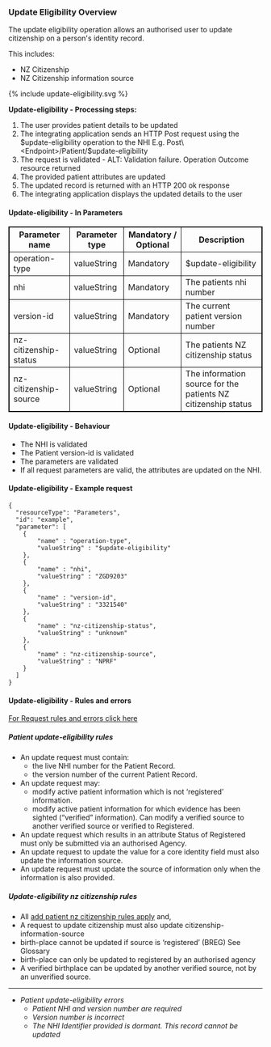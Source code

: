 ### Update Eligibility Overview

The update eligibility operation allows an authorised user to update citizenship on a person's identity record.

This includes:
* NZ Citizenship
* NZ Citizenship information source


<div>
{% include update-eligibility.svg %}
</div>

**Update-eligibility - Processing steps:**

1. The user provides patient details to be updated
2. The integrating application sends an HTTP Post request using the $update-eligibility operation to the NHI E.g. Post\<Endpoint>/Patient/$update-eligibility
3. The request is validated - ALT: Validation failure. Operation Outcome resource returned
4. The provided patient attributes are updated
5. The updated record is returned with an HTTP 200 ok response
6. The integrating application displays the updated details to the user


<h4>Update-eligibility - In Parameters</h4>
<table>
<style>
table, th, td {
  border: 1px solid black;
  border-collapse: collapse;
}
</style>
<tr><th> Parameter name </th>
<th> Parameter type </th>
<th> Mandatory / Optional </th>
<th> Description </th></tr>

<tr><td> operation-type </td>
<td> valueString </td>
<td> Mandatory </td>
<td> $update-eligibility </td></tr>

<tr><td> nhi </td>
<td> valueString </td>
<td> Mandatory </td>
<td> The patients nhi number </td></tr>

<tr><td> version-id </td>
<td> valueString </td>
<td> Mandatory </td>
<td> The current patient version number </td></tr>

<tr><td> nz-citizenship-status </td>
<td> valueString </td>
<td> Optional </td>
<td> The patients NZ citizenship status </td></tr>

<tr><td> nz-citizenship-source </td>
<td> valueString </td>
<td> Optional </td>
<td> The information source for the patients NZ citizenship status </td></tr>
</table>

#### Update-eligibility - Behaviour
  * The NHI is validated
  * The Patient version-id is validated
  * The parameters are validated
  * If all request parameters are valid, the attributes are updated on the NHI.


#### Update-eligibility - Example request

```  
{
  "resourceType": "Parameters",
  "id": "example",
  "parameter": [
    {
        "name" : "operation-type",
        "valueString" : "$update-eligibility"
    },
    {
        "name" : "nhi",
        "valueString" : "ZGD9203"
    },
    {
        "name" : "version-id",
        "valueString" : "3321540"
    },
    {
        "name" : "nz-citizenship-status",
        "valueString" : "unknown" 
    },
    {
        "name" : "nz-citizenship-source",
        "valueString" : "NPRF" 
    }
  ]
}
```

#### Update-eligibility - Rules and errors

[For Request rules and errors click here](/general.html#request-rules-and-errors)

##### Patient update-eligibility rules
* An update request must contain:
  * the live NHI number for the Patient Record.
  * the version number of the current Patient Record.
* An update request may:
  * modify active patient information which is not ‘registered’ information.
  * modify active patient information for which evidence has been sighted (“verified” information). Can modify a verified source to another verified source or verified to Registered.
* An update request which results in an attribute Status of Registered must only be submitted via an authorised Agency.
* An update request to update the value for a core identity field must also update the information source.
* An update request must update the source of information only when the information is also provided.

##### Update-eligibility nz citizenship rules
* All [add patient nz citizenship rules apply](/addPatient.html#add-patient-nz-citizenship-rules) and,
* A request to update citizenship must also update citizenship-information-source
* birth-place cannot be updated if source is ‘registered’ (BREG) See Glossary
* birth-place can only be updated to registered by an authorised agency
* A verified birthplace can be updated by another verified source, not by an unverified source.


---

    
* _Patient update-eligibility errors_
  * _Patient NHI and version number are required_
  * _Version number is incorrect_
  * _The NHI Identifier provided is dormant. This record cannot be updated_

